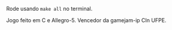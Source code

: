Rode usando `make all` no terminal.

Jogo feito em C e Allegro-5.
Vencedor da gamejam-ip CIn UFPE.


